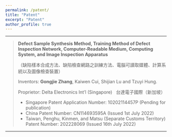 ```yaml
---
permalink: /patent/
title: "Patent"
excerpt: "Patent"
author_profile: true
---
```



------

> **Defect Sample Synthesis Method, Training Method of Defect Inspection Network, Computer-Readable Medium, Computing System, and Image Inspection Apparatus**
>  
>（缺陷樣本合成方法、缺陷檢查網路之訓練方法、電腦可讀取媒體、計算系統以及圖像檢查裝置）
>
> Inventors: **Gongjie Zhang**, Kaiwen Cui, Shijian Lu and Tzuyi Hung. 
>  
> Proprietor: Delta Electronics Int’l (Singapore) &nbsp; 台達電子國際（新加坡）
> 
> * Singapore Patent Application Number: 10202114457P (Pending for publication)
> * China Patent Number: CN114693595A (Issued 1st July 2022)
> * Taiwan, Penghu, Kinmen, and Matsu (Separate Customs Territory) Patent Number: 202228069 (Issued 16th July 2022)

------
